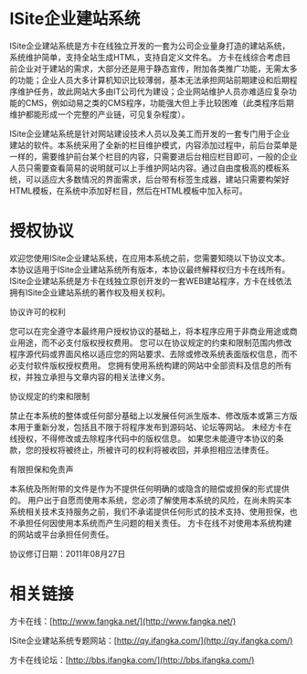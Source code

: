 ISite企业建站系统
=====

ISite企业建站系统是方卡在线独立开发的一套为公司企业量身打造的建站系统，系统维护简单，支持全站生成HTML，支持自定义文件名。
方卡在线综合考虑目前企业对于建站的需求，大部分还是用于静态宣传，附加各类推广功能，无需太多的功能；企业人员大多计算机知识比较薄弱，基本无法承担网站前期建设和后期程序维护任务，故此网站大多由IT公司代为建设；企业网站维护人员亦难适应复杂功能的CMS，例如动易之类的CMS程序，功能强大但上手比较困难（此类程序后期维护都能形成一个完整的产业链，可见复杂程度）。

ISite企业建站系统是针对网站建设技术人员以及美工而开发的一套专门用于企业建站的软件。本系统采用了全新的栏目维护模式，内容添加过程中，前后台菜单是一样的，需要维护前台某个栏目的内容，只需要进后台相应栏目即可，一般的企业人员只需要查看简易的说明就可以上手维护网站内容。通过自由度极高的模板系统，可以适应大多数情况的界面需求，后台带有标签生成器，建站只需要构架好HTML模板，在系统中添加好栏目，然后在HTML模板中加入标可。

授权协议
=====

欢迎您使用ISite企业建站系统，在应用本系统之前，您需要知晓以下协议文本。
本协议适用于ISite企业建站系统所有版本，本协议最终解释权归方卡在线所有。
ISite企业建站系统是方卡在线独立原创开发的一套WEB建站程序，方卡在线依法拥有ISite企业建站系统的著作权及相关权利。
    
协议许可的权利
    
您可以在完全遵守本最终用户授权协议的基础上，将本程序应用于非商业用途或商业用途，而不必支付版权授权费用。
您可以在协议规定的约束和限制范围内修改程序源代码或界面风格以适应您的网站要求、去除或修改系统表面版权信息，而不必支付软件版权授权费用。
您拥有使用系统构建的网站中全部资料及信息的所有权，并独立承担与文章内容的相关法律义务。
    
协议规定的约束和限制
    
禁止在本系统的整体或任何部分基础上以发展任何派生版本、修改版本或第三方版本用于重新分发，包括且不限于将程序发布到源码站、论坛等网站。
未经方卡在线授权，不得修改或去除程序代码中的版权信息。
如果您未能遵守本协议的条款，您的授权将被终止，所被许可的权利将被收回，并承担相应法律责任。
    
有限担保和免责声
    
本系统及所附带的文件是作为不提供任何明确的或隐含的赔偿或担保的形式提供的。
用户出于自愿而使用本系统，您必须了解使用本系统的风险，在尚未购买本系统相关技术支持服务之前，我们不承诺提供任何形式的技术支持、使用担保，也不承担任何因使用本系统而产生问题的相关责任。
方卡在线不对使用本系统构建的网站或平台承担任何责任。

协议修订日期：2011年08月27日

相关链接
=====

方卡在线：[http://www.fangka.net/](http://www.fangka.net/)

ISite企业建站系统专题网站：[http://qy.ifangka.com/](http://qy.ifangka.com/)

方卡在线论坛：[http://bbs.ifangka.com/](http://bbs.ifangka.com/)
